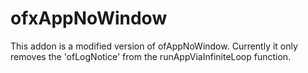 ofxAppNoWindow
==============

This addon is a modified version of ofAppNoWindow. Currently it only removes the 'ofLogNotice' from the runAppViaInfiniteLoop function.
